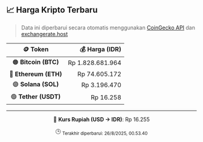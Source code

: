 

<!-- HARGA_KRIPTO -->
## 📈 Harga Kripto Terbaru

> Data ini diperbarui secara otomatis menggunakan [CoinGecko API](https://www.coingecko.com/) dan [exchangerate.host](https://exchangerate.host/)

<div align="center">

| 🪙 Token | 💰 Harga (IDR) |
|:------:|---------------:|
| 🟠 **Bitcoin (BTC)**   | Rp 1.828.681.964 |
| 🔵 **Ethereum (ETH)**  | Rp 74.605.172 |
| 🟣 **Solana (SOL)**    | Rp 3.196.470 |
| 🟢 **Tether (USDT)**   | Rp 16.258 |

---

💱 **Kurs Rupiah (USD → IDR)**: Rp 16.255

🕒 <sub>Terakhir diperbarui: 26/8/2025, 00.53.40</sub>

</div>
<!-- /HARGA_KRIPTO -->